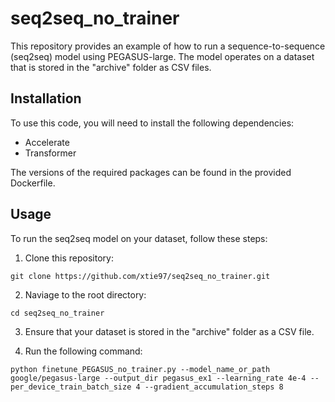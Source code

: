 # seq2seq_no_trainer 

This repository provides an example of how to run a sequence-to-sequence (seq2seq) model using PEGASUS-large. The model operates on a dataset that is stored in the "archive" folder as CSV files.

## Installation

To use this code, you will need to install the following dependencies:

- Accelerate
- Transformer

The versions of the required packages can be found in the provided Dockerfile. 

## Usage
To run the seq2seq model on your dataset, follow these steps:

1. Clone this repository: 

```shell
git clone https://github.com/xtie97/seq2seq_no_trainer.git
```

2. Naviage to the root directory:
```shell
cd seq2seq_no_trainer
```

3. Ensure that your dataset is stored in the "archive" folder as a CSV file.

4. Run the following command:
```shell
python finetune_PEGASUS_no_trainer.py --model_name_or_path google/pegasus-large --output_dir pegasus_ex1 --learning_rate 4e-4 --per_device_train_batch_size 4 --gradient_accumulation_steps 8
```
